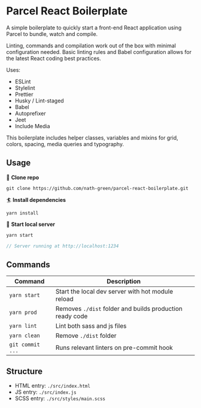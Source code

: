 # Parcel React Boilerplate

A simple boilerplate to quickly start a front-end React application using Parcel to bundle, watch and compile.

Linting, commands and compilation work out of the box with minimal configuration needed. Basic linting rules and Babel configuration allows for the latest React coding best practices.

Uses:
- ESLint
- Stylelint
- Prettier
- Husky / Lint-staged
- Babel
- Autoprefixer
- Jeet
- Include Media

This boilerplate includes helper classes, variables and mixins for grid, colors, spacing, media queries and typography.

## Usage

🔽 **Clone repo**

```
git clone https://github.com/nath-green/parcel-react-boilerplate.git
```

🏄‍ **Install dependencies**

```
yarn install
```

🚀 **Start local server**

```js
yarn start

// Server running at http://localhost:1234
```

## Commands

| Command      | Description                                              |
| ------------ | -------------------------------------------------------- |
| `yarn start` | Start the local dev server with hot module reload        |
| `yarn prod`  | Removes `./dist` folder and builds production ready code |
| `yarn lint`  | Lint both sass and js files                              |
| `yarn clean` | Remove `./dist` folder                                   |
| `git commit ...` | Runs relevant linters on pre-commit hook                                    |

## Structure

- HTML entry: `./src/index.html`
- JS entry: `./src/index.js`
- SCSS entry: `./src/styles/main.scss`
